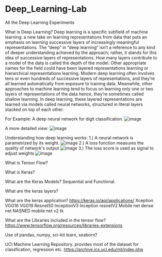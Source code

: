 # Deep_Learning-Lab
All the Deep Learning Experiments

What is Deep Learning?
Deep learning is a specific subfield of machine learning: a new take on learning representations from data that puts an emphasis on learning successive layers of increasingly meaningful representations.
The “deep” in “deep learning” isn’t a reference to any kind of deeper understanding achieved by the approach; 
rather, it stands for this idea of successive layers of representations. 
How many layers contribute to a model of the data is called the depth of the model. 
Other appropriate names for the field could have been layered representations learning or hierarchical representations learning.
Modern deep learning often involves tens or even hundreds of successive layers of representations, and they’re all learned automatically from exposure to training data. 
Meanwhile, other approaches to machine learning tend to focus on learning only one or two layers of representations of the data hence, they’re sometimes called shallow learning.
 In deep learning, these layered representations are learned via models called neural networks, structured in literal layers stacked on top of each other.
 
 For Example: A deep neural network for digit classification.
 ![image](https://user-images.githubusercontent.com/104893913/182282340-6a9d11ec-f2ef-4c4c-bf39-f0ce0f82112c.png)

A more detailed view:
![image](https://user-images.githubusercontent.com/104893913/182282493-7a627d9d-6e8c-462b-92dc-d4330396ebec.png)

Understanding how deep learning works:
1.) A neural network is parametrized by its weight.
![image](https://user-images.githubusercontent.com/104893913/182282798-7a93eba3-384e-41d8-9866-83879780a050.png)
2.) A loss function measures the quality of network's output
![image](https://user-images.githubusercontent.com/104893913/182282887-46902d0b-3767-43b6-81e9-edf5cfe1f889.png)
3.) The loss score is used as signal to adjust weights
![image](https://user-images.githubusercontent.com/104893913/182282963-e336ecf0-dfca-479f-a7f1-3e5700d3fe65.png)

What is Tensor Flow?

What is Keras?


What are the Keras Models?
Sequential and Functional.

What are the keras layers?

What are the keras application?
https://keras.io/api/applications/
Xception
VGG16
VGG19
Resnet50
InceptionV3
Inception resnetV2
Mobile net
dense net
NASNED 
mobile net v2 tk

What are the Libraries included in the tensor flow?
https://www.tensorflow.org/resources/libraries-extensions

Use of pandas, numpy, sci-kit learn, seaborn?


UCI Machine Learning Repository.
provides most of the dataset for classfication, regression etc.
https://archive.ics.uci.edu/ml/index.php
